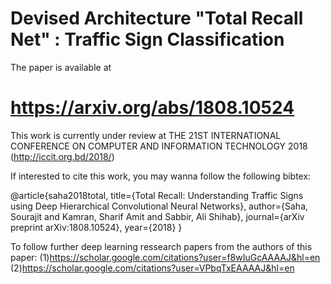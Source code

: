 # Devised Architecture "Total Recall Net" : Traffic Sign Classification

The paper is available at 
# https://arxiv.org/abs/1808.10524

This work is currently under review at THE 21ST INTERNATIONAL CONFERENCE ON COMPUTER AND INFORMATION TECHNOLOGY 2018 (http://iccit.org.bd/2018/)

If interested to cite this work, you may wanna follow the following bibtex:

@article{saha2018total,
  title={Total Recall: Understanding Traffic Signs using Deep Hierarchical Convolutional Neural Networks},
  author={Saha, Sourajit and Kamran, Sharif Amit and Sabbir, Ali Shihab},
  journal={arXiv preprint arXiv:1808.10524},
  year={2018}
}

To follow further deep learning ressearch papers from the authors of this paper:
(1)https://scholar.google.com/citations?user=f8wIuGcAAAAJ&hl=en
(2)https://scholar.google.com/citations?user=VPbqTxEAAAAJ&hl=en
